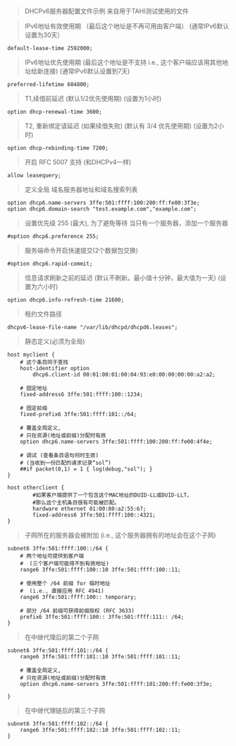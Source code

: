 > DHCPv6服务器配置文件示例 
> 来自用于TAHI测试使用的文件

> IPv6地址有效使用期
> （最后这个地址是不再可用由客户端）
>  (通常IPv6默认设置为30天）
```shell
default-lease-time 2592000;
```
> IPv6地址优先使用期
>  (最后这个地址是不支持 i.e., 这个客户端应该用其他地址给新连接)
>  (通常IPv6默认设置到7天)
```shell
preferred-lifetime 604800;
```
> T1,续借前延迟
>  (默认1/2优先使用期)
>  (设置为1小时)
```shell
option dhcp-renewal-time 3600; 
```
> T2, 重新绑定请延迟 (如果续借失败)
>  (默认有 3/4 优先使用期)
>  (设置为2小时)
```shell
option dhcp-rebinding-time 7200;
```
> 开启 RFC 5007 支持 (和DHCPv4一样)
```shell
allow leasequery;
```
> 定义全局 域名服务器地址和域名搜索列表
```shell
option dhcp6.name-servers 3ffe:501:ffff:100:200:ff:fe00:3f3e;
option dhcp6.domain-search "test.example.com","example.com";
```

> 设置优先级 255 (最大), 为了避免等待 
> 当只有一个服务器，添加一个服务器
```shell
#option dhcp6.preference 255;
```
> 服务端命令开启快速提交(2个数据包交换)
```shell
#option dhcp6.rapid-commit;
```
> 信息请求刷新之前的延迟
>  (默认不刷新。最小值十分钟，最大值为一天)
>  (设置为六小时)
```shell
option dhcp6.info-refresh-time 21600;
```
> 租约文件路径
```shell
dhcpv6-lease-file-name "/var/lib/dhcpd/dhcpd6.leases";
```

> 静态定义(必须为全局)
```shell
host myclient {
	# 这个条目同于查找
	host-identifier option
		dhcp6.client-id 00:01:00:01:00:04:93:e0:00:00:00:00:a2:a2;

	# 固定地址
	fixed-address6 3ffe:501:ffff:100::1234;
	
	# 固定前缀
	fixed-prefix6 3ffe:501:ffff:101::/64;
	
	# 覆盖全局定义,
	# 只在资源(地址或前缀)分配时有效
	option dhcp6.name-servers 3ffe:501:ffff:100:200:ff:fe00:4f4e;
	
	# 调试 (查看条目语句何时生效)
	# (当收到一份匹配的请求记录“sol”)
	##if packet(0,1) = 1 { log(debug,"sol"); }
}

host otherclient {
        #如果客户端提供了一个包含这个MAC地址的DUID-LL或DUID-LLT，
        #那么这个主机条目很有可能被匹配。
        hardware ethernet 01:00:80:a2:55:67;
        fixed-address6 3ffe:501:ffff:100::4321;
}
```

> 子网所在的服务器会被附加
>  (i.e., 这个服务器拥有的地址会在这个子网)
```shell
subnet6 3ffe:501:ffff:100::/64 {
	# 两个地址可提供到客户端
	#  (三个客户端可能得不到有效地址)
	range6 3ffe:501:ffff:100::10 3ffe:501:ffff:100::11;

	# 使用整个 /64 前缀 for 临时地址
	#  (i.e., 直接应用 RFC 4941)
	range6 3ffe:501:ffff:100:: temporary;
	
	# 部分 /64 前缀可获得前缀授权 (RFC 3633)
	prefix6 3ffe:501:ffff:100:: 3ffe:501:ffff:111:: /64;
}
```
> 在中继代理后的第二个子网
```shell
subnet6 3ffe:501:ffff:101::/64 {
	range6 3ffe:501:ffff:101::10 3ffe:501:ffff:101::11;

	# 覆盖全局定义,
	# 只在资源(地址或前缀)分配时有效
	option dhcp6.name-servers 3ffe:501:ffff:101:200:ff:fe00:3f3e;

}
```
> 在中继代理链后的第三个子网
```shell
subnet6 3ffe:501:ffff:102::/64 {
	range6 3ffe:501:ffff:102::10 3ffe:501:ffff:102::11;
}
```